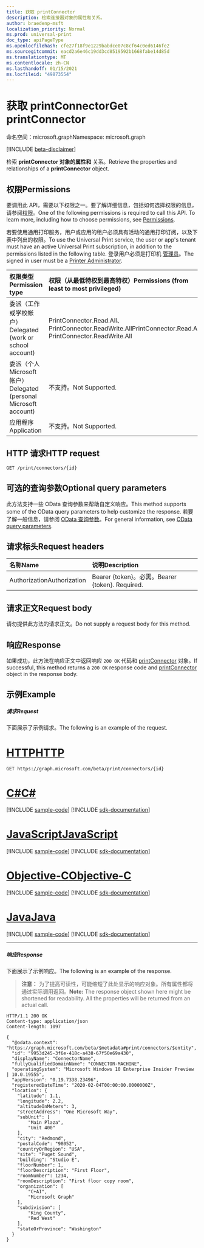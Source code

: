 ```yaml
---
title: 获取 printConnector
description: 检索连接器对象的属性和关系。
author: braedenp-msft
localization_priority: Normal
ms.prod: universal-print
doc_type: apiPageType
ms.openlocfilehash: cfe27f18f9e1229babdce07c8cf64c0ed6146fe2
ms.sourcegitcommit: eacd2a6e46c19dd3cd8519592b1668fabe14d85d
ms.translationtype: MT
ms.contentlocale: zh-CN
ms.lasthandoff: 01/15/2021
ms.locfileid: "49873554"
---
```

# <a name="get-printconnector"></a><span data-ttu-id="19ce2-103">获取 printConnector</span><span class="sxs-lookup"><span data-stu-id="19ce2-103">Get printConnector</span></span>

<span data-ttu-id="19ce2-104">命名空间：microsoft.graph</span><span class="sxs-lookup"><span data-stu-id="19ce2-104">Namespace: microsoft.graph</span></span>

[!INCLUDE [beta-disclaimer](../../includes/beta-disclaimer.md)]

<span data-ttu-id="19ce2-105">检索 **printConnector 对象的属性和** 关系。</span><span class="sxs-lookup"><span data-stu-id="19ce2-105">Retrieve the properties and relationships of a **printConnector** object.</span></span>

## <a name="permissions"></a><span data-ttu-id="19ce2-106">权限</span><span class="sxs-lookup"><span data-stu-id="19ce2-106">Permissions</span></span>
<span data-ttu-id="19ce2-p101">要调用此 API，需要以下权限之一。要了解详细信息，包括如何选择权限的信息，请参阅[权限](/graph/permissions-reference)。</span><span class="sxs-lookup"><span data-stu-id="19ce2-p101">One of the following permissions is required to call this API. To learn more, including how to choose permissions, see [Permissions](/graph/permissions-reference).</span></span>

<span data-ttu-id="19ce2-109">若要使用通用打印服务，用户或应用的租户必须具有活动的通用打印订阅，以及下表中列出的权限。</span><span class="sxs-lookup"><span data-stu-id="19ce2-109">To use the Universal Print service, the user or app's tenant must have an active Universal Print subscription, in addition to the permissions listed in the following table.</span></span> <span data-ttu-id="19ce2-110">登录用户必须是打印机 [管理员](/azure/active-directory/users-groups-roles/directory-assign-admin-roles#printer-administrator)。</span><span class="sxs-lookup"><span data-stu-id="19ce2-110">The signed in user must be a [Printer Administrator](/azure/active-directory/users-groups-roles/directory-assign-admin-roles#printer-administrator).</span></span>

|<span data-ttu-id="19ce2-111">权限类型</span><span class="sxs-lookup"><span data-stu-id="19ce2-111">Permission type</span></span> | <span data-ttu-id="19ce2-112">权限（从最低特权到最高特权）</span><span class="sxs-lookup"><span data-stu-id="19ce2-112">Permissions (from least to most privileged)</span></span> |
|:---------------|:--------------------------------------------|
|<span data-ttu-id="19ce2-113">委派（工作或学校帐户）</span><span class="sxs-lookup"><span data-stu-id="19ce2-113">Delegated (work or school account)</span></span>| <span data-ttu-id="19ce2-114">PrintConnector.Read.All、PrintConnector.ReadWrite.All</span><span class="sxs-lookup"><span data-stu-id="19ce2-114">PrintConnector.Read.All, PrintConnector.ReadWrite.All</span></span> |
|<span data-ttu-id="19ce2-115">委派（个人 Microsoft 帐户）</span><span class="sxs-lookup"><span data-stu-id="19ce2-115">Delegated (personal Microsoft account)</span></span>|<span data-ttu-id="19ce2-116">不支持。</span><span class="sxs-lookup"><span data-stu-id="19ce2-116">Not Supported.</span></span>|
|<span data-ttu-id="19ce2-117">应用程序</span><span class="sxs-lookup"><span data-stu-id="19ce2-117">Application</span></span>|<span data-ttu-id="19ce2-118">不支持。</span><span class="sxs-lookup"><span data-stu-id="19ce2-118">Not Supported.</span></span>|

## <a name="http-request"></a><span data-ttu-id="19ce2-119">HTTP 请求</span><span class="sxs-lookup"><span data-stu-id="19ce2-119">HTTP request</span></span>
<!-- { "blockType": "ignored" } -->
```http
GET /print/connectors/{id}
```

## <a name="optional-query-parameters"></a><span data-ttu-id="19ce2-120">可选的查询参数</span><span class="sxs-lookup"><span data-stu-id="19ce2-120">Optional query parameters</span></span>
<span data-ttu-id="19ce2-121">此方法支持一些 OData 查询参数来帮助自定义响应。</span><span class="sxs-lookup"><span data-stu-id="19ce2-121">This method supports some of the OData query parameters to help customize the response.</span></span> <span data-ttu-id="19ce2-122">若要了解一般信息，请参阅 [OData 查询参数](/graph/query-parameters)。</span><span class="sxs-lookup"><span data-stu-id="19ce2-122">For general information, see [OData query parameters](/graph/query-parameters).</span></span>

## <a name="request-headers"></a><span data-ttu-id="19ce2-123">请求标头</span><span class="sxs-lookup"><span data-stu-id="19ce2-123">Request headers</span></span>
| <span data-ttu-id="19ce2-124">名称</span><span class="sxs-lookup"><span data-stu-id="19ce2-124">Name</span></span>      |<span data-ttu-id="19ce2-125">说明</span><span class="sxs-lookup"><span data-stu-id="19ce2-125">Description</span></span>|
|:----------|:----------|
| <span data-ttu-id="19ce2-126">Authorization</span><span class="sxs-lookup"><span data-stu-id="19ce2-126">Authorization</span></span> | <span data-ttu-id="19ce2-p104">Bearer {token}。必需。</span><span class="sxs-lookup"><span data-stu-id="19ce2-p104">Bearer {token}. Required.</span></span> |

## <a name="request-body"></a><span data-ttu-id="19ce2-129">请求正文</span><span class="sxs-lookup"><span data-stu-id="19ce2-129">Request body</span></span>
<span data-ttu-id="19ce2-130">请勿提供此方法的请求正文。</span><span class="sxs-lookup"><span data-stu-id="19ce2-130">Do not supply a request body for this method.</span></span>
## <a name="response"></a><span data-ttu-id="19ce2-131">响应</span><span class="sxs-lookup"><span data-stu-id="19ce2-131">Response</span></span>
<span data-ttu-id="19ce2-132">如果成功，此方法在响应正文中返回响应 `200 OK` 代码和 [printConnector](../resources/printconnector.md) 对象。</span><span class="sxs-lookup"><span data-stu-id="19ce2-132">If successful, this method returns a `200 OK` response code and [printConnector](../resources/printconnector.md) object in the response body.</span></span>
## <a name="example"></a><span data-ttu-id="19ce2-133">示例</span><span class="sxs-lookup"><span data-stu-id="19ce2-133">Example</span></span>
##### <a name="request"></a><span data-ttu-id="19ce2-134">请求</span><span class="sxs-lookup"><span data-stu-id="19ce2-134">Request</span></span>
<span data-ttu-id="19ce2-135">下面展示了示例请求。</span><span class="sxs-lookup"><span data-stu-id="19ce2-135">The following is an example of the request.</span></span>

# <a name="http"></a>[<span data-ttu-id="19ce2-136">HTTP</span><span class="sxs-lookup"><span data-stu-id="19ce2-136">HTTP</span></span>](#tab/http)
<!-- {
  "blockType": "request",
  "name": "get_connector"
}-->
```msgraph-interactive
GET https://graph.microsoft.com/beta/print/connectors/{id}
```
# <a name="c"></a>[<span data-ttu-id="19ce2-137">C#</span><span class="sxs-lookup"><span data-stu-id="19ce2-137">C#</span></span>](#tab/csharp)
[!INCLUDE [sample-code](../includes/snippets/csharp/get-connector-csharp-snippets.md)]
[!INCLUDE [sdk-documentation](../includes/snippets/snippets-sdk-documentation-link.md)]

# <a name="javascript"></a>[<span data-ttu-id="19ce2-138">JavaScript</span><span class="sxs-lookup"><span data-stu-id="19ce2-138">JavaScript</span></span>](#tab/javascript)
[!INCLUDE [sample-code](../includes/snippets/javascript/get-connector-javascript-snippets.md)]
[!INCLUDE [sdk-documentation](../includes/snippets/snippets-sdk-documentation-link.md)]

# <a name="objective-c"></a>[<span data-ttu-id="19ce2-139">Objective-C</span><span class="sxs-lookup"><span data-stu-id="19ce2-139">Objective-C</span></span>](#tab/objc)
[!INCLUDE [sample-code](../includes/snippets/objc/get-connector-objc-snippets.md)]
[!INCLUDE [sdk-documentation](../includes/snippets/snippets-sdk-documentation-link.md)]

# <a name="java"></a>[<span data-ttu-id="19ce2-140">Java</span><span class="sxs-lookup"><span data-stu-id="19ce2-140">Java</span></span>](#tab/java)
[!INCLUDE [sample-code](../includes/snippets/java/get-connector-java-snippets.md)]
[!INCLUDE [sdk-documentation](../includes/snippets/snippets-sdk-documentation-link.md)]

---

##### <a name="response"></a><span data-ttu-id="19ce2-141">响应</span><span class="sxs-lookup"><span data-stu-id="19ce2-141">Response</span></span>
<span data-ttu-id="19ce2-142">下面展示了示例响应。</span><span class="sxs-lookup"><span data-stu-id="19ce2-142">The following is an example of the response.</span></span>
><span data-ttu-id="19ce2-p105">**注意：** 为了提高可读性，可能缩短了此处显示的响应对象。所有属性都将通过实际调用返回。</span><span class="sxs-lookup"><span data-stu-id="19ce2-p105">**Note:** The response object shown here might be shortened for readability. All the properties will be returned from an actual call.</span></span>
<!-- {
  "blockType": "response",
  "truncated": true,
  "@odata.type": "microsoft.graph.printConnector"
} -->
```http
HTTP/1.1 200 OK
Content-type: application/json
Content-length: 1097

{
  "@odata.context": "https://graph.microsoft.com/beta/$metadata#print/connectors/$entity",
  "id": "9953d245-3f6e-418c-a438-67f50e69a430",
  "displayName": "ConnectorName",
  "fullyQualifiedDomainName": "CONNECTOR-MACHINE",
  "operatingSystem": "Microsoft Windows 10 Enterprise Insider Preview | 10.0.19555",
  "appVersion": "0.19.7338.23496",
  "registeredDateTime": "2020-02-04T00:00:00.0000000Z",
  "location": {
    "latitude": 1.1,
    "longitude": 2.2,
    "altitudeInMeters": 3,
    "streetAddress": "One Microsoft Way",
    "subUnit": [
        "Main Plaza",
        "Unit 400"
    ],
    "city": "Redmond",
    "postalCode": "98052",
    "countryOrRegion": "USA",
    "site": "Puget Sound",
    "building": "Studio E",
    "floorNumber": 1,
    "floorDescription": "First Floor",
    "roomNumber": 1234,
    "roomDescription": "First floor copy room",
    "organization": [
        "C+AI",
        "Microsoft Graph"
    ],
    "subdivision": [
        "King County",
        "Red West"
    ],
    "stateOrProvince": "Washington"
  }
}
```

<!-- uuid: 8fcb5dbc-d5aa-4681-8e31-b001d5168d79
2015-10-25 14:57:30 UTC -->
<!-- {
  "type": "#page.annotation",
  "description": "Get printConnector",
  "keywords": "",
  "section": "documentation",
  "tocPath": ""
}-->
